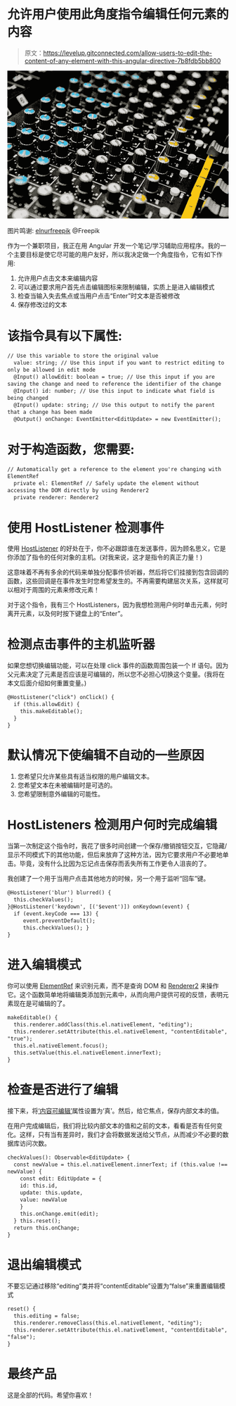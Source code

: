 # 允许用户使用此角度指令编辑任何元素的内容

> 原文：<https://levelup.gitconnected.com/allow-users-to-edit-the-content-of-any-element-with-this-angular-directive-7b8fdb5bb800>

![](img/ea6cf363f00eae2467eaa07e45a1aea9.png)

图片鸣谢: [elnurfreepik](https://www.freepik.com/elnurfreepik) @Freepik

作为一个兼职项目，我正在用 Angular 开发一个笔记/学习辅助应用程序。我的一个主要目标是使它尽可能的用户友好，所以我决定做一个角度指令，它有如下作用:

1.  允许用户点击文本来编辑内容
2.  可以通过要求用户首先点击编辑图标来限制编辑，实质上是进入编辑模式
3.  检查当输入失去焦点或当用户点击“Enter”时文本是否被修改
4.  保存修改过的文本

# 该指令具有以下属性:

```
// Use this variable to store the original value
  value: string; // Use this input if you want to restrict editing to only be allowed in edit mode 
  @Input() allowEdit: boolean = true; // Use this input if you are saving the change and need to reference the identifier of the change
  @Input() id: number; // Use this input to indicate what field is being changed
  @Input() update: string; // Use this output to notify the parent that a change has been made
  @Output() onChange: EventEmitter<EditUpdate> = new EventEmitter();
```

# 对于构造函数，您需要:

```
// Automatically get a reference to the element you're changing with ElementRef
  private el: ElementRef // Safely update the element without accessing the DOM directly by using Renderer2
  private renderer: Renderer2
```

# 使用 HostListener 检测事件

使用 [HostListener](https://angular.io/api/core/HostListener) 的好处在于，你不必跟踪谁在发送事件，因为顾名思义，它是你添加了指令的任何对象的主机。(对我来说，这才是指令的真正力量！)

这意味着不再有多余的代码来单独分配事件侦听器，然后将它们挂接到包含回调的函数，这些回调是在事件发生时您希望发生的。不再需要构建层次关系，这样就可以相对于周围的元素来修改元素！

对于这个指令，我有三个 HostListeners，因为我想检测用户何时单击元素，何时离开元素，以及何时按下键盘上的“Enter”。

# 检测点击事件的主机监听器

如果您想切换编辑功能，可以在处理 click 事件的函数周围包装一个 If 语句。因为父元素决定了元素是否应该是可编辑的，所以您不必担心切换这个变量。(我将在本文后面介绍如何重置变量。)

```
@HostListener("click") onClick() {
  if (this.allowEdit) {
    this.makeEditable();
  }
}
```

# 默认情况下使编辑不自动的一些原因

1.  您希望只允许某些具有适当权限的用户编辑文本。
2.  您希望文本在未被编辑时是可选的。
3.  您希望限制意外编辑的可能性。

# HostListeners 检测用户何时完成编辑

当第一次制定这个指令时，我花了很多时间创建一个保存/撤销按钮交互，它隐藏/显示不同模式下的其他功能，但后来放弃了这种方法，因为它要求用户不必要地单击。毕竟，没有什么比因为忘记点击保存而丢失所有工作更令人沮丧的了。

我创建了一个用于当用户点击其他地方的时候，另一个用于监听“回车”键。

```
@HostListener('blur') blurred() {
  this.checkValues();
}@HostListener('keydown', [('$event')]) onKeydown(event) {
  if (event.keyCode === 13) {
     event.preventDefault();
     this.checkValues(); }
}
```

# 进入编辑模式

你可以使用 [ElementRef](https://angular.io/api/core/ElementRef) 来识别元素，而不是查询 DOM 和 [Renderer2](https://angular.io/api/core/Renderer2) 来操作它。这个函数简单地将编辑类添加到元素中，从而向用户提供可视的反馈，表明元素现在是可编辑的了。

```
makeEditable() {
  this.renderer.addClass(this.el.nativeElement, "editing");
  this.renderer.setAttribute(this.el.nativeElement, "contentEditable", "true");
  this.el.nativeElement.focus();
  this.setValue(this.el.nativeElement.innerText);
}
```

# 检查是否进行了编辑

接下来，将[‘内容可编辑’](https://www.w3schools.com/tags/att_global_contenteditable.asp)属性设置为‘真’。然后，给它焦点，保存内部文本的值。

在用户完成编辑后，我们将比较内部文本的值和之前的文本，看看是否有任何变化。这样，只有当有差异时，我们才会将数据发送给父节点，从而减少不必要的数据库访问次数。

```
checkValues(): Observable<EditUpdate> {
  const newValue = this.el.nativeElement.innerText; if (this.value !== newValue) {
    const edit: EditUpdate = {
    id: this.id,
    update: this.update,
    value: newValue
    }
    this.onChange.emit(edit);
  } this.reset();
  return this.onChange;
}
```

# 退出编辑模式

不要忘记通过移除“editing”类并将“contentEditable”设置为“false”来重置编辑模式

```
reset() {
  this.editing = false;
  this.renderer.removeClass(this.el.nativeElement, "editing");
  this.renderer.setAttribute(this.el.nativeElement, "contentEditable", "false");
}
```

# 最终产品

这是全部的代码。希望你喜欢！